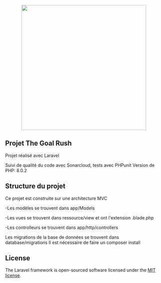 <p align="center"><a href="https://laravel.com" target="_blank"><img src="https://raw.githubusercontent.com/laravel/art/master/logo-lockup/5%20SVG/2%20CMYK/1%20Full%20Color/laravel-logolockup-cmyk-red.svg" width="400"></a></p>

## Projet The Goal Rush

Projet réalisé avec Laravel

Suivi de qualité du code avec Sonarcloud, tests avec PHPunit
Version de PHP: 8.0.2

## Structure du projet

Ce projet est construite sur une architecture MVC

-Les modèles se trouvent dans app/Models

-Les vues se trouvent dans ressource/view et ont l'extension .blade.php

-Les controlleurs se trouvent dans app/http/controllers

Les migrations de la base de données se trouvent dans database/migrations
Il est nécessaire de faire un composer install

## License

The Laravel framework is open-sourced software licensed under the [MIT license](https://opensource.org/licenses/MIT).
